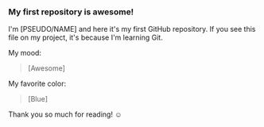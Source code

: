 ### My first repository is awesome!

I'm [PSEUDO/NAME] and here it's my first GitHub repository.
If you see this file on my project, it's because I'm learning Git.

My mood:

> [Awesome]

My favorite color:

> [Blue]

Thank you so much for reading! ☺